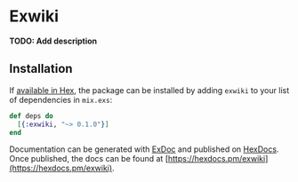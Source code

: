 # Exwiki

**TODO: Add description**

## Installation

If [available in Hex](https://hex.pm/docs/publish), the package can be installed
by adding `exwiki` to your list of dependencies in `mix.exs`:

```elixir
def deps do
  [{:exwiki, "~> 0.1.0"}]
end
```

Documentation can be generated with [ExDoc](https://github.com/elixir-lang/ex_doc)
and published on [HexDocs](https://hexdocs.pm). Once published, the docs can
be found at [https://hexdocs.pm/exwiki](https://hexdocs.pm/exwiki).

